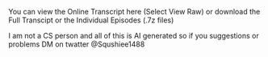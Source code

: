 You can view the Online Transcript here (Select View Raw) or download the Full Transcipt or the Individual Episodes (.7z files)

I am not a CS person and all of this is AI generated so if you suggestions or problems DM on twatter @Squshiee1488
